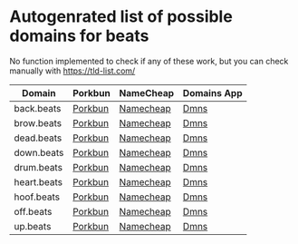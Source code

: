 # Autogenrated list of possible domains for beats

No function implemented to check if any of these work, but you can check manually with https://tld-list.com/

| Domain | Porkbun | NameCheap | Domains App |
|---|---|---|---|
| back.beats | [Porkbun](https://porkbun.com/checkout/search?prb=e814663da1&tlds=&idnLanguage=&search=search&q=back.beats) | [Namecheap](https://www.namecheap.com/domains/registration/results/?domain=back.beats) | [Dmns](https://dmns.app/domains?q=back.beats) |
| brow.beats | [Porkbun](https://porkbun.com/checkout/search?prb=e814663da1&tlds=&idnLanguage=&search=search&q=brow.beats) | [Namecheap](https://www.namecheap.com/domains/registration/results/?domain=brow.beats) | [Dmns](https://dmns.app/domains?q=brow.beats) |
| dead.beats | [Porkbun](https://porkbun.com/checkout/search?prb=e814663da1&tlds=&idnLanguage=&search=search&q=dead.beats) | [Namecheap](https://www.namecheap.com/domains/registration/results/?domain=dead.beats) | [Dmns](https://dmns.app/domains?q=dead.beats) |
| down.beats | [Porkbun](https://porkbun.com/checkout/search?prb=e814663da1&tlds=&idnLanguage=&search=search&q=down.beats) | [Namecheap](https://www.namecheap.com/domains/registration/results/?domain=down.beats) | [Dmns](https://dmns.app/domains?q=down.beats) |
| drum.beats | [Porkbun](https://porkbun.com/checkout/search?prb=e814663da1&tlds=&idnLanguage=&search=search&q=drum.beats) | [Namecheap](https://www.namecheap.com/domains/registration/results/?domain=drum.beats) | [Dmns](https://dmns.app/domains?q=drum.beats) |
| heart.beats | [Porkbun](https://porkbun.com/checkout/search?prb=e814663da1&tlds=&idnLanguage=&search=search&q=heart.beats) | [Namecheap](https://www.namecheap.com/domains/registration/results/?domain=heart.beats) | [Dmns](https://dmns.app/domains?q=heart.beats) |
| hoof.beats | [Porkbun](https://porkbun.com/checkout/search?prb=e814663da1&tlds=&idnLanguage=&search=search&q=hoof.beats) | [Namecheap](https://www.namecheap.com/domains/registration/results/?domain=hoof.beats) | [Dmns](https://dmns.app/domains?q=hoof.beats) |
| off.beats | [Porkbun](https://porkbun.com/checkout/search?prb=e814663da1&tlds=&idnLanguage=&search=search&q=off.beats) | [Namecheap](https://www.namecheap.com/domains/registration/results/?domain=off.beats) | [Dmns](https://dmns.app/domains?q=off.beats) |
| up.beats | [Porkbun](https://porkbun.com/checkout/search?prb=e814663da1&tlds=&idnLanguage=&search=search&q=up.beats) | [Namecheap](https://www.namecheap.com/domains/registration/results/?domain=up.beats) | [Dmns](https://dmns.app/domains?q=up.beats) |
